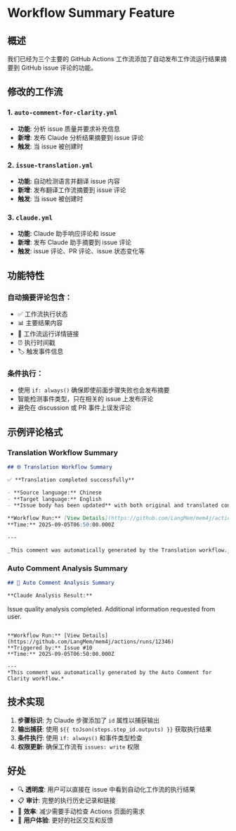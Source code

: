 # Workflow Summary Feature

## 概述

我们已经为三个主要的 GitHub Actions 工作流添加了自动发布工作流运行结果摘要到 GitHub issue 评论的功能。

## 修改的工作流

### 1. `auto-comment-for-clarity.yml`

- **功能**: 分析 issue 质量并要求补充信息
- **新增**: 发布 Claude 分析结果摘要到 issue 评论
- **触发**: 当 issue 被创建时

### 2. `issue-translation.yml`

- **功能**: 自动检测语言并翻译 issue 内容
- **新增**: 发布翻译工作流摘要到 issue 评论
- **触发**: 当 issue 被创建时

### 3. `claude.yml`

- **功能**: Claude 助手响应评论和 issue
- **新增**: 发布 Claude 助手摘要到 issue 评论
- **触发**: issue 评论、PR 评论、issue 状态变化等

## 功能特性

### 自动摘要评论包含：

- ✅ 工作流执行状态
- 📊 主要结果内容
- 🔗 工作流运行详情链接
- ⏰ 执行时间戳
- 🏷️ 触发事件信息

### 条件执行：

- 使用 `if: always()` 确保即使前面步骤失败也会发布摘要
- 智能检测事件类型，只在相关的 issue 上发布评论
- 避免在 discussion 或 PR 事件上误发评论

## 示例评论格式

### Translation Workflow Summary

```markdown
## 🌐 Translation Workflow Summary

✅ **Translation completed successfully**

- **Source language:** Chinese
- **Target language:** English
- **Issue body has been updated** with both original and translated content

**Workflow Run:** [View Details](https://github.com/LangMem/mem4j/actions/runs/12345)
**Time:** 2025-09-05T06:50:00.000Z

---

_This comment was automatically generated by the Translation workflow._
```

### Auto Comment Analysis Summary

```markdown
## 🤖 Auto Comment Analysis Summary

**Claude Analysis Result:**
```

Issue quality analysis completed. Additional information requested from user.

```

**Workflow Run:** [View Details](https://github.com/LangMem/mem4j/actions/runs/12346)
**Triggered by:** Issue #10
**Time:** 2025-09-05T06:50:00.000Z

---
*This comment was automatically generated by the Auto Comment for Clarity workflow.*
```

## 技术实现

1. **步骤标识**: 为 Claude 步骤添加了 `id` 属性以捕获输出
2. **输出捕获**: 使用 `${{ toJson(steps.step_id.outputs) }}` 获取执行结果
3. **条件执行**: 使用 `if: always()` 和事件类型检查
4. **权限更新**: 确保工作流有 `issues: write` 权限

## 好处

- 🔍 **透明度**: 用户可以直接在 issue 中看到自动化工作流的执行结果
- 📋 **审计**: 完整的执行历史记录和链接
- 🚀 **效率**: 减少需要手动检查 Actions 页面的需求
- 🤝 **用户体验**: 更好的社区交互和反馈
